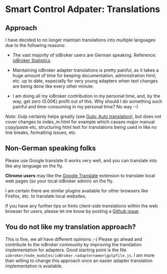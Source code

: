 # Smart Control Adpater: Translations

## Approach

I have decided to no longer maintain translations into multiple languages due to the following reasons:
* The vast majority of ioBroker users are German speaking. Reference: [ioBroker Statistics](https://www.iobroker.net/#de/statistics)

* Maintaining ioBroker adapter translations is pretty painful, as it takes a huge amount of time for keeping documentation, administration html, etc. up to date, especially for very young adapters when text changes are being done like every other minute.
* I am doing all my ioBroker contribution in my personal time, and, by the way, get zero (0.00€) profit out of this. Why should I do something such painful and time-consuming in my personal time? No way :-)

*Note:* Gulp certainly helps greatly (see [Gulp: Auto translation](https://forum.iobroker.net/topic/19047/)), but does not cover changes to index_m.html for example which causes major manual copy/paste etc, structuring html text for translations being used in like no line breaks, formatting issues, etc.


## Non-German speaking folks

Please use Google translate It works very well, and you can translate into like any language on the fly.

**Chrome users** may like the [Google Translate]( https://chrome.google.com/webstore/detail/google-translate/aapbdbdomjkkjkaonfhkkikfgjllcleb) extension to translate local web pages (so your local ioBroker admin) on the fly. 

I am certain there are similar plugins available for other browsers like Firefox, etc. to translate local websites. 

If you have any further tips or hints client-side translations within the web browser for users, please let me know by posting a [Github issue](https://github.com/Mic-M/ioBroker.smartcontrol/issues).


## You do not like my translation approach?

This is fine, we all have different opinions ;-) Please go ahead and contribute to the ioBroker community by improving the translation implementation for adapters. Good starting point is the file `iobroker/node_modules/ioBroker.<adaptername>\gulpfile.js`. 
I am more than willing to change this approach once an easier adapter translation implementation is available.